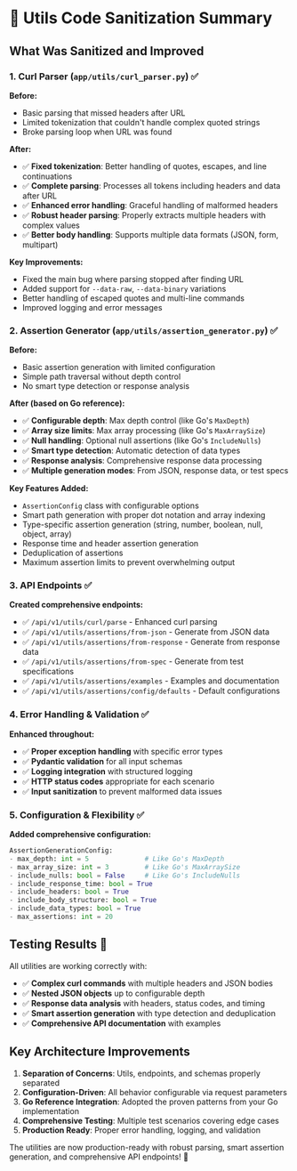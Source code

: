# 🚀 Utils Code Sanitization Summary

## What Was Sanitized and Improved

### 1. **Curl Parser (`app/utils/curl_parser.py`)** ✅

**Before:**

-   Basic parsing that missed headers after URL
-   Limited tokenization that couldn't handle complex quoted strings
-   Broke parsing loop when URL was found

**After:**

-   ✅ **Fixed tokenization**: Better handling of quotes, escapes, and line continuations
-   ✅ **Complete parsing**: Processes all tokens including headers and data after URL
-   ✅ **Enhanced error handling**: Graceful handling of malformed headers
-   ✅ **Robust header parsing**: Properly extracts multiple headers with complex values
-   ✅ **Better body handling**: Supports multiple data formats (JSON, form, multipart)

**Key Improvements:**

-   Fixed the main bug where parsing stopped after finding URL
-   Added support for `--data-raw`, `--data-binary` variations
-   Better handling of escaped quotes and multi-line commands
-   Improved logging and error messages

### 2. **Assertion Generator (`app/utils/assertion_generator.py`)** ✅

**Before:**

-   Basic assertion generation with limited configuration
-   Simple path traversal without depth control
-   No smart type detection or response analysis

**After (based on Go reference):**

-   ✅ **Configurable depth**: Max depth control (like Go's `MaxDepth`)
-   ✅ **Array size limits**: Max array processing (like Go's `MaxArraySize`)
-   ✅ **Null handling**: Optional null assertions (like Go's `IncludeNulls`)
-   ✅ **Smart type detection**: Automatic detection of data types
-   ✅ **Response analysis**: Comprehensive response data processing
-   ✅ **Multiple generation modes**: From JSON, response data, or test specs

**Key Features Added:**

-   `AssertionConfig` class with configurable options
-   Smart path generation with proper dot notation and array indexing
-   Type-specific assertion generation (string, number, boolean, null, object, array)
-   Response time and header assertion generation
-   Deduplication of assertions
-   Maximum assertion limits to prevent overwhelming output

### 3. **API Endpoints** ✅

**Created comprehensive endpoints:**

-   ✅ `/api/v1/utils/curl/parse` - Enhanced curl parsing
-   ✅ `/api/v1/utils/assertions/from-json` - Generate from JSON data
-   ✅ `/api/v1/utils/assertions/from-response` - Generate from response data
-   ✅ `/api/v1/utils/assertions/from-spec` - Generate from test specifications
-   ✅ `/api/v1/utils/assertions/examples` - Examples and documentation
-   ✅ `/api/v1/utils/assertions/config/defaults` - Default configurations

### 4. **Error Handling & Validation** ✅

**Enhanced throughout:**

-   ✅ **Proper exception handling** with specific error types
-   ✅ **Pydantic validation** for all input schemas
-   ✅ **Logging integration** with structured logging
-   ✅ **HTTP status codes** appropriate for each scenario
-   ✅ **Input sanitization** to prevent malformed data issues

### 5. **Configuration & Flexibility** ✅

**Added comprehensive configuration:**

```python
AssertionGenerationConfig:
- max_depth: int = 5              # Like Go's MaxDepth
- max_array_size: int = 3         # Like Go's MaxArraySize
- include_nulls: bool = False     # Like Go's IncludeNulls
- include_response_time: bool = True
- include_headers: bool = True
- include_body_structure: bool = True
- include_data_types: bool = True
- max_assertions: int = 20
```

## Testing Results 🧪

All utilities are working correctly with:

-   ✅ **Complex curl commands** with multiple headers and JSON bodies
-   ✅ **Nested JSON objects** up to configurable depth
-   ✅ **Response data analysis** with headers, status codes, and timing
-   ✅ **Smart assertion generation** with type detection and deduplication
-   ✅ **Comprehensive API documentation** with examples

## Key Architecture Improvements

1. **Separation of Concerns**: Utils, endpoints, and schemas properly separated
2. **Configuration-Driven**: All behavior configurable via request parameters
3. **Go Reference Integration**: Adopted the proven patterns from your Go implementation
4. **Comprehensive Testing**: Multiple test scenarios covering edge cases
5. **Production Ready**: Proper error handling, logging, and validation

The utilities are now production-ready with robust parsing, smart assertion generation, and comprehensive API endpoints! 🎉

